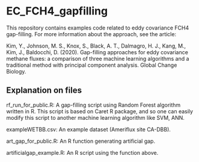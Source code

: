 # EC_FCH4_gapfilling

This repository contains examples code related to eddy covariance FCH4 gap-filling. 
For more information about the approach, see the article:

Kim, Y., Johnson, M. S., Knox, S., Black, A. T., Dalmagro, H. J., Kang, M., Kim, J., Baldocchi, D. (2020). Gap-filling approaches for eddy covariance methane fluxes: a comparison of three machine learning algorithms and a traditional method with principal component analysis. Global Change Biology. 

## Explanation on files
rf_run_for_public.R: 
A gap-filling script using Random Forest algorithm written in R. 
This script is based on Caret R package, and so one can easily modify this script to another machine learning algorithm like SVM, ANN.

exampleWETBB.csv:
An example dataset (Ameriflux site CA-DBB).

art_gap_for_public.R:
An R function generating artificial gap.

artificialgap_example.R:
An R script using the function above.
